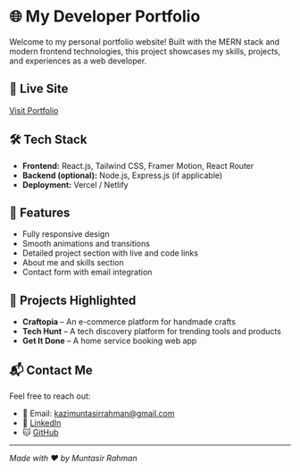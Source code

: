 # 🌐 My Developer Portfolio

Welcome to my personal portfolio website! Built with the MERN stack and modern frontend technologies, this project showcases my skills, projects, and experiences as a web developer.

## 🚀 Live Site

[Visit Portfolio](https://kazimuntasirrahman.netlify.app/)

## 🛠️ Tech Stack

- **Frontend:** React.js, Tailwind CSS, Framer Motion, React Router
- **Backend (optional):** Node.js, Express.js (if applicable)
- **Deployment:** Vercel / Netlify

## 📁 Features

- Fully responsive design
- Smooth animations and transitions
- Detailed project section with live and code links
- About me and skills section
- Contact form with email integration

## 📸 Projects Highlighted

- **Craftopia** – An e-commerce platform for handmade crafts
- **Tech Hunt** – A tech discovery platform for trending tools and products
- **Get It Done** – A home service booking web app

## 📬 Contact Me

Feel free to reach out:

- 📧 Email: kazimuntasirrahman@gmail.com
- 🔗 [LinkedIn](https://www.linkedin.com/in/kazimuntasirrahman)
- 🐱 [GitHub](https://github.com/kaziMuntasirRahman)

---

_Made with ❤️ by Muntasir Rahman_
